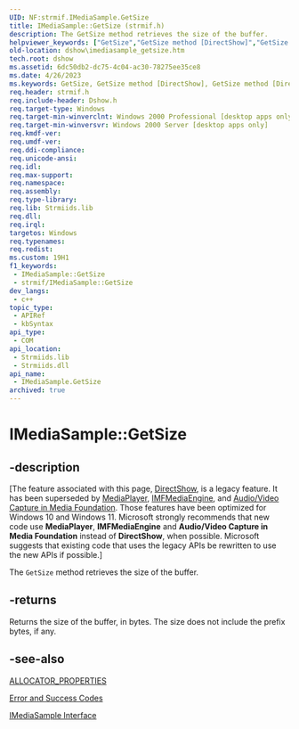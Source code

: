 ```yaml
---
UID: NF:strmif.IMediaSample.GetSize
title: IMediaSample::GetSize (strmif.h)
description: The GetSize method retrieves the size of the buffer.
helpviewer_keywords: ["GetSize","GetSize method [DirectShow]","GetSize method [DirectShow]","IMediaSample interface","IMediaSample interface [DirectShow]","GetSize method","IMediaSample.GetSize","IMediaSample::GetSize","IMediaSampleGetSize","dshow.imediasample_getsize","strmif/IMediaSample::GetSize"]
old-location: dshow\imediasample_getsize.htm
tech.root: dshow
ms.assetid: 6dc50db2-dc75-4c04-ac30-78275ee35ce8
ms.date: 4/26/2023
ms.keywords: GetSize, GetSize method [DirectShow], GetSize method [DirectShow],IMediaSample interface, IMediaSample interface [DirectShow],GetSize method, IMediaSample.GetSize, IMediaSample::GetSize, IMediaSampleGetSize, dshow.imediasample_getsize, strmif/IMediaSample::GetSize
req.header: strmif.h
req.include-header: Dshow.h
req.target-type: Windows
req.target-min-winverclnt: Windows 2000 Professional [desktop apps only]
req.target-min-winversvr: Windows 2000 Server [desktop apps only]
req.kmdf-ver: 
req.umdf-ver: 
req.ddi-compliance: 
req.unicode-ansi: 
req.idl: 
req.max-support: 
req.namespace: 
req.assembly: 
req.type-library: 
req.lib: Strmiids.lib
req.dll: 
req.irql: 
targetos: Windows
req.typenames: 
req.redist: 
ms.custom: 19H1
f1_keywords:
 - IMediaSample::GetSize
 - strmif/IMediaSample::GetSize
dev_langs:
 - c++
topic_type:
 - APIRef
 - kbSyntax
api_type:
 - COM
api_location:
 - Strmiids.lib
 - Strmiids.dll
api_name:
 - IMediaSample.GetSize
archived: true
---
```


# IMediaSample::GetSize


## -description

\[The feature associated with this page, [DirectShow](/windows/win32/directshow/directshow), is a legacy feature. It has been superseded by [MediaPlayer](/uwp/api/Windows.Media.Playback.MediaPlayer), [IMFMediaEngine](/windows/win32/api/mfmediaengine/nn-mfmediaengine-imfmediaengine), and [Audio/Video Capture in Media Foundation](/windows/win32/medfound/audio-video-capture-in-media-foundation). Those features have been optimized for Windows 10 and Windows 11. Microsoft strongly recommends that new code use **MediaPlayer**, **IMFMediaEngine** and **Audio/Video Capture in Media Foundation** instead of **DirectShow**, when possible. Microsoft suggests that existing code that uses the legacy APIs be rewritten to use the new APIs if possible.\]

The <code>GetSize</code> method retrieves the size of the buffer.



## -returns

Returns the size of the buffer, in bytes. The size does not include the prefix bytes, if any.

## -see-also

[ALLOCATOR_PROPERTIES](/windows/desktop/api/strmif/ns-strmif-allocator_properties)



<a href="/windows/desktop/DirectShow/error-and-success-codes">Error and Success Codes</a>



<a href="/windows/desktop/api/strmif/nn-strmif-imediasample">IMediaSample Interface</a>
